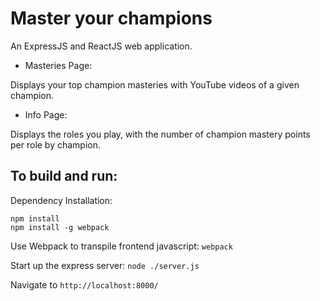 # Master your champions
An ExpressJS and ReactJS web application.

- Masteries Page:

Displays your top champion masteries with YouTube videos of a given champion.

- Info Page:

Displays the roles you play, with the number of champion mastery points per role
by champion.


## To build and run:

Dependency Installation:
```
npm install
npm install -g webpack
```

Use Webpack to transpile frontend javascript:
`webpack`

Start up the express server:
`node ./server.js`

Navigate to `http://localhost:8000/`
